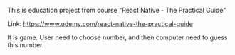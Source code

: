 This is education project from course "React Native - The Practical Guide"

Link: https://www.udemy.com/react-native-the-practical-guide

It is game. User need to choose number, and then computer need to guess this number.